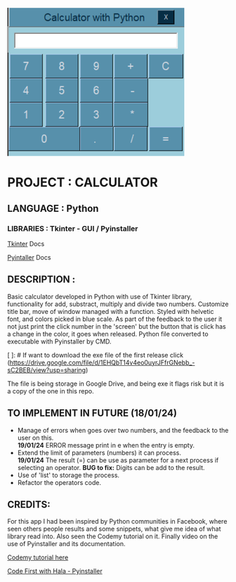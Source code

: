 
![](assets/images/ss-gui.png)

# PROJECT : CALCULATOR

## LANGUAGE : Python

### LIBRARIES : Tkinter - GUI / Pyinstaller

   [Tkinter](https://docs.python.org/3/library/tkinter.html#module-tkinter) Docs

   [Pyintaller](https://pyinstaller.org/en/stable/) Docs

## DESCRIPTION : 

Basic calculator developed in Python with use of Tkinter library, functionality for add, substract, multiply and divide two numbers.
Customize title bar, move of window managed with a function.
Styled with helvetic font, and colors picked in blue scale.
As part of the feedback to the user it not just print the click number in the 'screen' but the button that is click has a change in the color, it goes when released.
Python file converted to executable with Pyinstaller by CMD.


[  ]: # If want to download the exe file of the first release click (https://drive.google.com/file/d/1EHQbT14v4eo0uyrJFfrGNebb_-sC2BEB/view?usp=sharing) 

The file is being storage in Google Drive, and being exe it flags risk but it is a copy of the one in this repo.

## TO IMPLEMENT IN FUTURE (18/01/24)

- Manage of errors when goes over two numbers, and the feedback to the user on this.<br>
    **19/01/24**  ERROR message print in e when the entry is empty.
- Extend the limit of parameters (numbers) it can process. <br>
    **19/01/24**  The result (=) can be use as parameter for a next process if selecting an operator. 
    **BUG to fix:**  Digits can be add to the result. 
- Use of 'list' to storage the process.
- Refactor the operators code.


## CREDITS:

For this app I had been inspired by Python communities in Facebook, where seen others people results and some snippets, what give me idea of what library read into. Also seen the Codemy tutorial on it. Finally video on the use of Pyinstaller and its documentation.
    
   [Codemy tutorial here](https://www.youtube.com/watch?v=s0cpxPSN4k4)

   [Code First with Hala - Pyinstaller](https://www.youtube.com/watch?app=desktop&v=Iv_dECet_oM)
